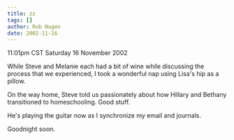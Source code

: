 ```yaml
---
title: zz
tags: []
author: Rob Nugen
date: 2002-11-16
---
```


<p class=date>11:01pm CST Saturday 16 November 2002</p>

<p>While Steve and Melanie each had a bit of wine while discussing the
process that we experienced, I took a wonderful nap using Lisa's hip
as a pillow.</p>

<p>On the way home, Steve told us passionately about how Hillary and
Bethany transitioned to homeschooling.  Good stuff.</p>

<p>He's playing the guitar now as I synchronize my email and
journals.</p>

<p>Goodnight soon.</p>
